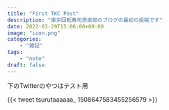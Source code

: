 ```yaml
---
title: "First TKC Post"
description: "東京回転寿司倶楽部のブログの最初の投稿です"
date: 2022-03-29T15:06:00+09:00
image: "icon.png"
categories:
    - "雑記"
tags:
    - "note"
draft: false
---
```


下のTwitterのやつはテスト用

{{< tweet tsurutaaaaaa_ 1508647583455256579 >}}
